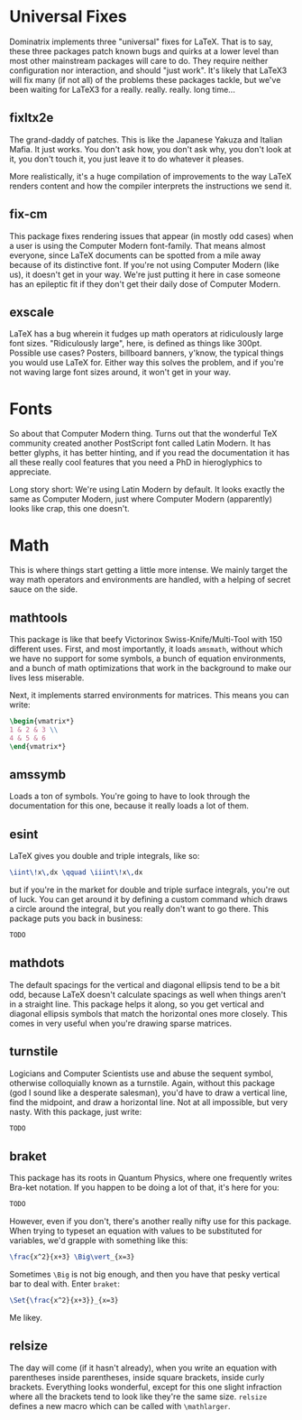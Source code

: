 # Universal Fixes
Dominatrix implements three "universal" fixes for LaTeX. That is to say, these three packages patch known bugs and quirks at a lower level than most other mainstream packages will care to do. They require neither configuration nor interaction, and should "just work". It's likely that LaTeX3 will fix many (if not all) of the problems these packages tackle, but we've been waiting for LaTeX3 for a really. really. really. long time...

## fixltx2e
The grand-daddy of patches. This is like the Japanese Yakuza and Italian Mafia. It just works. You don't ask how, you don't ask why, you don't look at it, you don't touch it, you just leave it to do whatever it pleases. 

More realistically, it's a huge compilation of improvements to the way LaTeX renders content and how the compiler interprets the instructions we send it.

## fix-cm
This package fixes rendering issues that appear (in mostly odd cases) when a user is using the Computer Modern font-family. That means almost everyone, since LaTeX documents can be spotted from a mile away because of its distinctive font. If you're not using Computer Modern (like us), it doesn't get in your way. We're just putting it here in case someone has an epileptic fit if they don't get their daily dose of Computer Modern.

## exscale
LaTeX has a bug wherein it fudges up math operators at ridiculously large font sizes. "Ridiculously large", here, is defined as things like 300pt. Possible use cases? Posters, billboard banners, y'know, the typical things you would use LaTeX for. Either way this solves the problem, and if you're not waving large font sizes around, it won't get in your way.

# Fonts
So about that Computer Modern thing. Turns out that the wonderful TeX community created another PostScript font called Latin Modern. It has better glyphs, it has better hinting, and if you read the documentation it has all these really cool features that you need a PhD in hieroglyphics to appreciate. 

Long story short: We're using Latin Modern by default. It looks exactly the same as Computer Modern, just where Computer Modern (apparently) looks like crap, this one doesn't.

# Math
This is where things start getting a little more intense. We mainly target the way math operators and environments are handled, with a helping of secret sauce on the side.

## mathtools
This package is like that beefy Victorinox Swiss-Knife/Multi-Tool with 150 different uses. First, and most importantly, it loads ``amsmath``, without which we have no support for some symbols, a bunch of equation environments, and a bunch of math optimizations that work in the background to make our lives less miserable. 

Next, it implements starred environments for matrices. This means you can write:
```latex
\begin{vmatrix*}
1 & 2 & 3 \\
4 & 5 & 6
\end{vmatrix*}
```

## amssymb
Loads a ton of symbols. You're going to have to look through the documentation for this one, because it really loads a lot of them.

## esint
LaTeX gives you double and triple integrals, like so:
```latex
\iint\!x\,dx \qquad \iiint\!x\,dx
```
but if you're in the market for double and triple surface integrals, you're out of luck. You can get around it by defining a custom command which draws a circle around the integral, but you really don't want to go there. This package puts you back in business:
```latex
TODO
```

## mathdots
The default spacings for the vertical and diagonal ellipsis tend to be a bit odd, because LaTeX doesn't calculate spacings as well when things aren't in a straight line. This package helps it along, so you get vertical and diagonal ellipsis symbols that match the horizontal ones more closely. This comes in very useful when you're drawing sparse matrices.

## turnstile
Logicians and Computer Scientists use and abuse the sequent symbol, otherwise colloquially known as a turnstile. Again, without this package (god I sound like a desperate salesman), you'd have to draw a vertical line, find the midpoint, and draw a horizontal line. Not at all impossible, but very nasty. With this package, just write:
```latex
TODO
```

## braket
This package has its roots in Quantum Physics, where one frequently writes Bra-ket notation. If you happen to be doing a lot of that, it's here for you:
```latex
TODO
```
However, even if you don't, there's another really nifty use for this package. When trying to typeset an equation with values to be substituted for variables, we'd grapple with something like this:
```latex
\frac{x^2}{x+3} \Big\vert_{x=3}
```
Sometimes ``\Big`` is not big enough, and then you have that pesky vertical bar to deal with. Enter ``braket``:
```latex
\Set{\frac{x^2}{x+3}}_{x=3}
```
Me likey.

## relsize
The day will come (if it hasn't already), when you write an equation with parentheses inside parentheses, inside square brackets, inside curly brackets. Everything looks wonderful, except for this one slight infraction where all the brackets tend to look like they're the same size. ``relsize`` defines a new macro which can be called with ``\mathlarger``.